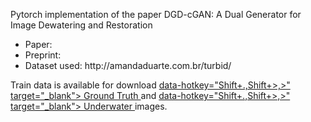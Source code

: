 Pytorch implementation of the paper DGD-cGAN: A Dual Generator for Image Dewatering and Restoration
<ul>
  <li> Paper: </li>
  <li> Preprint:</li>
  <li> Dataset used: http://amandaduarte.com.br/turbid/ </li>
      </ul>
      
Train data is available for download <a href="https://drive.google.com/file/d/13yxI85JUdsbplM7-Hh8sywIXoom-6hZu/view?usp=sharing"> data-hotkey="Shift+.,Shift+>,>" target="_blank"> Ground Truth </a> and <a href="https://drive.google.com/file/d/1XZesr1UCuxnp0gQ3k5tESQd7tkHvCm6t/view?usp=sharing"> data-hotkey="Shift+.,Shift+>,>" target="_blank"> Underwater </a> images.


   
